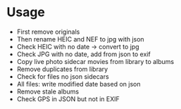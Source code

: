 # Usage

- First remove originals
- Then rename HEIC and NEF to jpg with json
- Check HEIC with no date -> convert to jpg
- Check JPG with no date, add from json to exif
- Copy live photo sidecar movies from library to albums
- Remove duplicates from library
- Check for files no json sidecars
- All files: write modified date based on json
- Remove stale albums
- Check GPS in JSON but not in EXIF